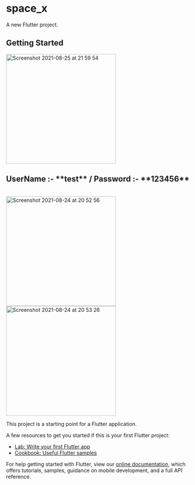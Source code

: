 # space_x

A new Flutter project.

## Getting Started

<img width="300" alt="Screenshot 2021-08-25 at 21 59 54" src="https://user-images.githubusercontent.com/66563618/131256464-77a48033-98c7-412c-858e-dc0c7cf61734.png">

<h2>UserName :- **test** / Password :- **123456** </h2>
<br>

<img width="300" alt="Screenshot 2021-08-24 at 20 52 56" src="https://user-images.githubusercontent.com/66563618/130726315-9704b447-2ad4-4b31-99ab-da26482e7e22.png">
<br>

<img width="300" alt="Screenshot 2021-08-24 at 20 53 26" src="https://user-images.githubusercontent.com/66563618/130726362-0e2cc1d2-7f1b-4f8c-96b5-300d985bc97a.png">
<br>

This project is a starting point for a Flutter application.

A few resources to get you started if this is your first Flutter project:

- [Lab: Write your first Flutter app](https://flutter.dev/docs/get-started/codelab)
- [Cookbook: Useful Flutter samples](https://flutter.dev/docs/cookbook)

For help getting started with Flutter, view our
[online documentation](https://flutter.dev/docs), which offers tutorials,
samples, guidance on mobile development, and a full API reference.
